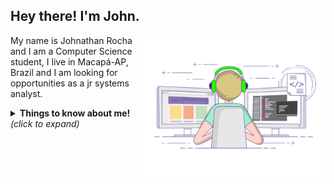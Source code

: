 <h2> Hey there! I'm John.</h2>
<img align="right" alt="GIF" src="https://raw.githubusercontent.com/devSouvik/devSouvik/master/gif3.gif" width="300" />
<p>My name is Johnathan Rocha and I am a Computer Science student, I live in Macapá-AP, Brazil and I am looking for
    opportunities as a jr systems analyst. </p>

<details>
    <summary> <b>Things to know about me!</b> <i>(click to expand)</i> </summary>
    <br>
    <h3> 👨🏻‍💻 About Me </h3>
    <ul>
        <li>🔭 &nbsp; I’m currently learning Flutter and Web Applications Development</li>
        <li>🤔 &nbsp; Exploring new technologies and developing software solutions and quick hacks.</li>
        <li>🎓 &nbsp; Studying Computer Science, computer programming and requirements analysis.</li>
        <li>💼 &nbsp; Requirements analysis.</li>
        <li>🌱 &nbsp; Enthusiast in mobile and web applications .</li>
        <li>✍️ &nbsp; Watching Anime, study and playing videogames as hobbies/side hustles.</li>
        <li>☕ &nbsp; I belive, a perfect cup of coffee can be the ultimate solution for any stress.</li>
    </ul>
    <h3> 🛠 Tech Stack </h3>
    <ul>
        <li>💻 &nbsp; JavaScript | Dart | PHP | C#</li>
        <li>🌐 &nbsp; NodeJs | Flutter | HTML | CSS | JavaScript | Bootstrap | Laravel | .Net</li>
        <li>🛢 &nbsp; MySQL | Firebase | Xampp</li>
        <li>🔧 &nbsp; Android Studio | Postman | Visual Studio code | Chrome | Git</li>
    </ul>
    <br>    
    
![John's GitHub stats](https://github-readme-stats.vercel.app/api?username=John-Rocha&show_icons=true&layout=compact&text_color=daf7dc&bg_color=151515)
<br>
![Top Langs](https://github-readme-stats.vercel.app/api/top-langs/?username=John-Rocha&layout=compact&text_color=daf7dc&bg_color=151515)

<h3> 🤝🏻 Connect with Me </h3>

<p align="center">
    &nbsp; <a href="https://www.instagram.com/johnrocha_/" target="_blank" rel="noopener noreferrer"><img
            src="https://img.icons8.com/plasticine/100/000000/instagram-new.png" width="50" /></a>
    &nbsp; <a href="https://www.linkedin.com/in/johnathan-rocha-27574a191/" target="_blank" rel="noopener noreferrer"><img
            src="https://img.icons8.com/plasticine/100/000000/linkedin.png" width="50" /></a>
    &nbsp; <a href="mailto:johnathanrocha@gmail.com" target="_blank" rel="noopener noreferrer"><img
            src="https://img.icons8.com/plasticine/100/000000/gmail.png" width="50" /></a>
</p>
</details>

<!-- Here are some ideas to get you started:

- 🔭 I’m currently working on ...
- 🌱 I’m currently learning ...
- 👯 I’m looking to collaborate on ...
- 🤔 I’m looking for help with ...
- 💬 Ask me about ...
- 📫 How to reach me: ...
- 😄 Pronouns: ...
- ⚡ Fun fact: ...
-->
